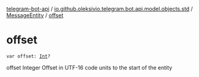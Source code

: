 [telegram-bot-api](../../index.md) / [io.github.oleksivio.telegram.bot.api.model.objects.std](../index.md) / [MessageEntity](index.md) / [offset](./offset.md)

# offset

`var offset: `[`Int`](https://kotlinlang.org/api/latest/jvm/stdlib/kotlin/-int/index.html)`?`

offset Integer Offset in UTF-16 code units to the start of the entity

